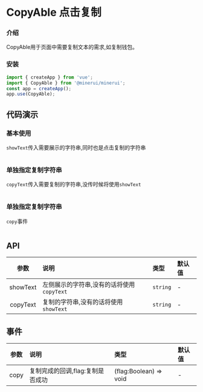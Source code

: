 # CopyAble 点击复制

### 介绍

CopyAble用于页面中需要复制文本的需求,如复制钱包。

### 安装

```javascript
import { createApp } from 'vue';
import { CopyAble } from '@minerui/minerui';
const app = createApp();
app.use(CopyAble);
```


## 代码演示

### 基本使用

`showText`传入需要展示的字符串,同时也是点击复制的字符串

```vue demo src="./demo/base.vue"

```


### 单独指定复制字符串

`copyText`传入需要复制的字符串,没传时候将使用`showText`

```vue demo src="./demo/showText.vue"

```

### 单独指定复制字符串

`copy`事件

```vue demo src="./demo/copy.vue"

```



## API

|   参数   | 说明                                      | 类型     | 默认值 |
| :------: | :---------------------------------------- | :------- | :----- |
| showText | 左侧展示的字符串,没有的话将使用`copyText` | `string` | -      |
| copyText | 复制的字符串,没有的话将使用 `showText`     | `string` | -      |

## 事件

| 参数 | 说明                             | 类型                   | 默认值 |
| :--: | :------------------------------- | :--------------------- | :----- |
| copy | 复制完成的回调,flag:复制是否成功 | (flag:Boolean) => void | -      |